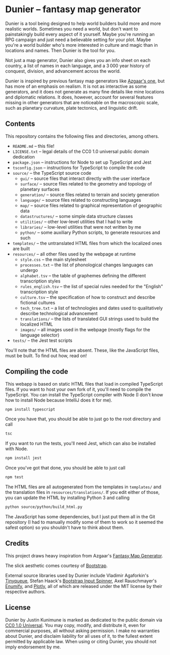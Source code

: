 # Dunier – fantasy map generator

Dunier is a tool being designed to help world builders build more and more realistic
worlds. Sometimes you need a world, but don't want to painstakingly build every
aspect of it yourself. Maybe you're running an RPG campaign and just need a
believable setting for your plot. Maybe you're a world builder who's more interested
in culture and magic than in locations and names. Then Dunier is the tool for
you.

Not just a map generator, Dunier also gives you an info sheet on each country,
a list of names in each language, and a 3&thinsp;000 year history of conquest,
division, and advancement across the world.

Dunier is inspired by previous fantasy map generators like
[Azgaar's one](https://azgaar.github.io/Fantasy-Map-Generator), but has more of an emphasis
on realism. It is not as interactive as some generators, and it does not generate as
many fine details like mine locations and diplomatic relations. It does, however,
account for several features missing in other generators that are noticeable on the
macroscopic scale, such as planetary curvature, plate tectonics, and linguistic
drift.

## Contents

This repository contains the following files and directories, among others.

- `README.md` – this file!
- `LICENSE.txt` – legal details of the CC0 1.0 universal public domain dedication
- `package.json` – instructions for Node to set up TypeScript and Jest
- `tsconfig.json` – instructions for TypeScript to compile the code
- `source/` – the TypeScript source code
  - `gui/` – source files that interact directly with the user interface
  - `surface/` – source files related to the geometry and topology of planetary surfaces
  - `generation/` – source files related to terrain and society generation
  - `language/` – source files related to constructing languages
  - `map/` – source files related to graphical representation of geographic data
  - `datastructures/` – some simple data structure classes
  - `utilities/` – other low-level utilities that I had to write
  - `libraries/` – low-level utilities that were not written by me
  - `python/` – some auxiliary Python scripts, to generate resources and such
- `templates/` – the untranslated HTML files from which the localized ones are built
- `resources/` – all other files used by the webpage at runtime
  - `style.css` – the main stylesheet
  - `processes.txt` – the list of phonological changes languages can undergo
  - `alphabet.tsv` – the table of graphemes defining the different transcription styles
  - `rules_english.tsv` – the list of special rules needed for the "English" transcription style
  - `culture.tsv` – the specification of how to construct and describe fictional cultures
  - `tech_tree.txt` – a list of technologies and dates used to qualitatively describe technological advancement
  - `translations/` – the lists of translated GUI strings used to build the localized HTML
  - `images/` – all images used in the webpage (mostly flags for the language selector)
- `tests/` – the Jest test scripts

You'll note that the HTML files are absent.
These, like the JavaScript files, must be built.
To find out how, read on!

## Compiling the code

This webapp is based on static HTML files that load in compiled TypeScript files.
If you want to host your own fork of it, you'll need to compile the TypeScript.
You can install the TypeScript compiler with Node
(I don't know how to install Node because IntelliJ does it for me).
~~~bash
npm install typescript
~~~
Once you have that, you should be able to just go to the root directory and call
~~~bash
tsc
~~~

If you want to run the tests, you'll need Jest, which can also be installed with Node.
~~~bash
npm install jest
~~~
Once you've got that done, you should be able to just call
~~~bash
npm test
~~~

The HTML files are all autogenerated from the templates in `templates/` and the translation files in `resources/translations/`.
If you edit either of those, you can update the HTML by installing Python 3 and calling
~~~bash
python source/python/build_html.py
~~~

The JavaScript has some dependencies, but I just put them all in the Git repository
(I had to manually modify some of them to work so it seemed the safest option)
so you shouldn't have to think about them.

## Credits

This project draws heavy inspiration from
Azgaar's [Fantasy Map Generator](https://azgaar.github.io/Fantasy-Map-Generator/).

The slick aesthetic comes courtesy of
[Bootstrap](https://getbootstrap.com/).

External source libraries used by Dunier include
Vladimir Agaforkin's [Tinyqueue](https://github.com/mourner/tinyqueue),
Stefan Haack's [Bootstrap Input Spinner](https://github.com/shaack/bootstrap-input-spinner),
Axel Rauschmayer's [Enumify](https://2ality.com/2020/01/enum-pattern.html), and
[Plotly](https://plotly.com/),
all of which are released under the MIT license by their respective authors.

## License

Dunier by Justin Kunimune is marked as dedicated to the public domain via
[CC0 1.0 Universal](https://creativecommons.org/publicdomain/zero/1.0).
You may copy, modify, and distribute it, even for commercial purposes, all without asking permission.
I make no warranties about Dunier, and disclaim liability for all uses of it,
to the fullest extent permitted by applicable law.
When using or citing Dunier, you should not imply endorsement by me.
